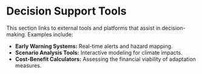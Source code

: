 # Decision Support Tools

This section links to external tools and platforms that assist in decision-making. Examples include:
- **Early Warning Systems:** Real-time alerts and hazard mapping.
- **Scenario Analysis Tools:** Interactive modeling for climate impacts.
- **Cost-Benefit Calculators:** Assessing the financial viability of adaptation measures.
